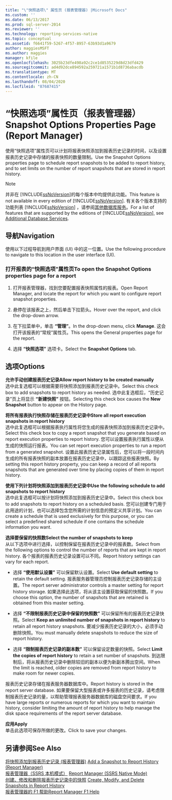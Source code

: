 ```yaml
---
title: "\"快照选项\" 属性页 (报表管理器) |Microsoft Docs"
ms.custom: ''
ms.date: 06/13/2017
ms.prod: sql-server-2014
ms.reviewer: ''
ms.technology: reporting-services-native
ms.topic: conceptual
ms.assetid: f6641f59-5267-4f57-8957-63b93d1a9679
author: maggiesMSFT
ms.author: maggies
manager: kfile
ms.openlocfilehash: 3025b23dfe498a92c2ce1d8535229d8d23dfd429
ms.sourcegitcommit: ad4d92dce894592a259721a1571b1d8736abacdb
ms.translationtype: MT
ms.contentlocale: zh-CN
ms.lasthandoff: 08/04/2020
ms.locfileid: "87687415"
---
```

# <a name="snapshot-options-properties-page-report-manager"></a><span data-ttu-id="1753a-102">“快照选项”属性页（报表管理器）</span><span class="sxs-lookup"><span data-stu-id="1753a-102">Snapshot Options Properties Page (Report Manager)</span></span>
  <span data-ttu-id="1753a-103">使用“快照选项”属性页可以计划将报表快照添加到报表历史记录的时间，以及设置报表历史记录中存储的报表快照的数量限制。</span><span class="sxs-lookup"><span data-stu-id="1753a-103">Use the Snapshot Options properties page to schedule report snapshots to be added to report history, and to set limits on the number of report snapshots that are stored in report history.</span></span>  
  
> [!NOTE]  
>  <span data-ttu-id="1753a-104">并非在 [!INCLUDE[ssNoVersion](../includes/ssnoversion-md.md)]的每个版本中均提供此功能。</span><span class="sxs-lookup"><span data-stu-id="1753a-104">This feature is not available in every edition of [!INCLUDE[ssNoVersion](../includes/ssnoversion-md.md)].</span></span> <span data-ttu-id="1753a-105">有关各个版本支持的功能列表 [!INCLUDE[ssNoVersion](../includes/ssnoversion-md.md)] ，请参阅[其他数据库服务](../../2014/getting-started/features-supported-by-the-editions-of-sql-server-2014.md#Add_DBServices)。</span><span class="sxs-lookup"><span data-stu-id="1753a-105">For a list of features that are supported by the editions of [!INCLUDE[ssNoVersion](../includes/ssnoversion-md.md)], see [Additional Database Services](../../2014/getting-started/features-supported-by-the-editions-of-sql-server-2014.md#Add_DBServices).</span></span>  
  
## <a name="navigation"></a><span data-ttu-id="1753a-106">导航</span><span class="sxs-lookup"><span data-stu-id="1753a-106">Navigation</span></span>  
 <span data-ttu-id="1753a-107">使用以下过程导航到用户界面 (UI) 中的这一位置。</span><span class="sxs-lookup"><span data-stu-id="1753a-107">Use the following procedure to navigate to this location in the user interface (UI).</span></span>  
  
### <a name="to-open-the-snapshot-options-properties-page-for-a-report"></a><span data-ttu-id="1753a-108">打开报表的“快照选项”属性页</span><span class="sxs-lookup"><span data-stu-id="1753a-108">To open the Snapshot Options properties page for a report</span></span>  
  
1.  <span data-ttu-id="1753a-109">打开报表管理器，找到您要配置报表快照属性的报表。</span><span class="sxs-lookup"><span data-stu-id="1753a-109">Open Report Manager, and locate the report for which you want to configure report snapshot properties.</span></span>  
  
2.  <span data-ttu-id="1753a-110">悬停在该报表之上，然后单击下拉箭头。</span><span class="sxs-lookup"><span data-stu-id="1753a-110">Hover over the report, and click the drop-down arrow.</span></span>  
  
3.  <span data-ttu-id="1753a-111">在下拉菜单中，单击 **“管理”**。</span><span class="sxs-lookup"><span data-stu-id="1753a-111">In the drop-down menu, click **Manage**.</span></span> <span data-ttu-id="1753a-112">这会打开该报表的“常规”属性页。</span><span class="sxs-lookup"><span data-stu-id="1753a-112">This opens the General properties page for the report.</span></span>  
  
4.  <span data-ttu-id="1753a-113">选择 **“快照选项”** 选项卡。</span><span class="sxs-lookup"><span data-stu-id="1753a-113">Select the **Snapshot Options** tab.</span></span>  
  
## <a name="options"></a><span data-ttu-id="1753a-114">选项</span><span class="sxs-lookup"><span data-stu-id="1753a-114">Options</span></span>  
 <span data-ttu-id="1753a-115">**允许手动创建报表历史记录**</span><span class="sxs-lookup"><span data-stu-id="1753a-115">**Allow report history to be created manually**</span></span>  
 <span data-ttu-id="1753a-116">选中此复选框可以根据需要将快照添加到报表历史记录中。</span><span class="sxs-lookup"><span data-stu-id="1753a-116">Select this check box to add snapshots to report history as needed.</span></span> <span data-ttu-id="1753a-117">选中此复选框后，“历史记录”页上将显示 **“新建快照”** 按钮。</span><span class="sxs-lookup"><span data-stu-id="1753a-117">Selecting this check box causes the **New Snapshot** button to appear on the History page.</span></span>  
  
 <span data-ttu-id="1753a-118">**将所有报表执行快照存储在报表历史记录中**</span><span class="sxs-lookup"><span data-stu-id="1753a-118">**Store all report execution snapshots in report history**</span></span>  
 <span data-ttu-id="1753a-119">选中此复选框可以根据报表执行属性将您生成的报表快照添加到报表历史记录中。</span><span class="sxs-lookup"><span data-stu-id="1753a-119">Select this check box to copy a report snapshot that you generate based on report execution properties to report history.</span></span> <span data-ttu-id="1753a-120">您可以设置报表执行属性以便从生成的快照运行报表。</span><span class="sxs-lookup"><span data-stu-id="1753a-120">You can set report execution properties to run a report from a generated snapshot.</span></span> <span data-ttu-id="1753a-121">设置此报表历史记录属性后，您可以将一段时间内生成的所有报表快照的副本放置在报表历史记录中，以跟踪这些报表快照。</span><span class="sxs-lookup"><span data-stu-id="1753a-121">By setting this report history property, you can keep a record of all reports snapshots that are generated over time by placing copies of them in report history.</span></span>  
  
 <span data-ttu-id="1753a-122">**使用下列计划将快照添加到报表历史记录中**</span><span class="sxs-lookup"><span data-stu-id="1753a-122">**Use the following schedule to add snapshots to report history**</span></span>  
 <span data-ttu-id="1753a-123">选中此复选框可以按计划将快照添加到报表历史记录中。</span><span class="sxs-lookup"><span data-stu-id="1753a-123">Select this check box to add snapshots to report history on a scheduled basis.</span></span> <span data-ttu-id="1753a-124">您可以创建专门用于此用途的计划，也可以选择包含您所需的计划信息的预定义共享计划。</span><span class="sxs-lookup"><span data-stu-id="1753a-124">You can create a schedule that is used exclusively for this purpose, or you can select a predefined shared schedule if one contains the schedule information you want.</span></span>  
  
 <span data-ttu-id="1753a-125">**选择要保留的快照数**</span><span class="sxs-lookup"><span data-stu-id="1753a-125">**Select the number of snapshots to keep**</span></span>  
 <span data-ttu-id="1753a-126">从以下选项中进行选择，以控制保留在报表历史记录中的报表数。</span><span class="sxs-lookup"><span data-stu-id="1753a-126">Select from the following options to control the number of reports that are kept in report history.</span></span> <span data-ttu-id="1753a-127">各个报表的报表历史记录设置可以不同。</span><span class="sxs-lookup"><span data-stu-id="1753a-127">Report history settings can vary for each report.</span></span>  
  
-   <span data-ttu-id="1753a-128">选择 **“使用默认设置”** 可以保留默认设置。</span><span class="sxs-lookup"><span data-stu-id="1753a-128">Select **Use default setting** to retain the default setting.</span></span> <span data-ttu-id="1753a-129">报表服务器管理员控制报表历史记录存储的主设置。</span><span class="sxs-lookup"><span data-stu-id="1753a-129">The report server administrator controls a master setting for report history storage.</span></span> <span data-ttu-id="1753a-130">如果选择此选项，将从该主设置获取保留的快照数。</span><span class="sxs-lookup"><span data-stu-id="1753a-130">If you choose this option, the number of snapshots that are retained is obtained from this master setting.</span></span>  
  
-   <span data-ttu-id="1753a-131">选择 **“不限制报表历史记录中保留的快照数”** 可以保留所有的报表历史记录快照。</span><span class="sxs-lookup"><span data-stu-id="1753a-131">Select **Keep an unlimited number of snapshots in report history** to retain all report history snapshots.</span></span> <span data-ttu-id="1753a-132">要减少报表历史记录的大小，必须手动删除快照。</span><span class="sxs-lookup"><span data-stu-id="1753a-132">You must manually delete snapshots to reduce the size of report history.</span></span>  
  
-   <span data-ttu-id="1753a-133">选择 **“限制报表历史记录的副本数”** 可以保留设定数量的快照。</span><span class="sxs-lookup"><span data-stu-id="1753a-133">Select **Limit the copies of report history** to retain a set number of snapshots.</span></span> <span data-ttu-id="1753a-134">到达限制后，将从报表历史记录中删除较旧的副本以便为新副本腾出空间。</span><span class="sxs-lookup"><span data-stu-id="1753a-134">When the limit is reached, older copies are removed from report history to make room for newer copies.</span></span>  
  
 <span data-ttu-id="1753a-135">报表历史记录存储在报表服务器数据库中。</span><span class="sxs-lookup"><span data-stu-id="1753a-135">Report history is stored in the report server database.</span></span> <span data-ttu-id="1753a-136">如果要保留大型报表或许多报表的历史记录，请考虑限制报表历史记录的量，以帮助管理报表服务器数据库的磁盘空间要求。</span><span class="sxs-lookup"><span data-stu-id="1753a-136">If you have large reports or numerous reports for which you want to maintain history, consider limiting the amount of report history to help manage the disk space requirements of the report server database.</span></span>  
  
 <span data-ttu-id="1753a-137">**应用**</span><span class="sxs-lookup"><span data-stu-id="1753a-137">**Apply**</span></span>  
 <span data-ttu-id="1753a-138">单击此选项可保存所做的更改。</span><span class="sxs-lookup"><span data-stu-id="1753a-138">Click to save your changes.</span></span>  
  
## <a name="see-also"></a><span data-ttu-id="1753a-139">另请参阅</span><span class="sxs-lookup"><span data-stu-id="1753a-139">See Also</span></span>  
 <span data-ttu-id="1753a-140">[将快照添加到报表历史记录 &#40;报表管理器&#41;](report-server/add-a-snapshot-to-report-history-report-manager.md) </span><span class="sxs-lookup"><span data-stu-id="1753a-140">[Add a Snapshot to Report History &#40;Report Manager&#41;](report-server/add-a-snapshot-to-report-history-report-manager.md) </span></span>  
 <span data-ttu-id="1753a-141">[报表管理器（SSRS 本机模式）](../../2014/reporting-services/report-manager-ssrs-native-mode.md) </span><span class="sxs-lookup"><span data-stu-id="1753a-141">[Report Manager  &#40;SSRS Native Mode&#41;](../../2014/reporting-services/report-manager-ssrs-native-mode.md) </span></span>  
 <span data-ttu-id="1753a-142">[创建、修改和删除报表历史记录中的快照](report-server/create-modify-and-delete-snapshots-in-report-history.md) </span><span class="sxs-lookup"><span data-stu-id="1753a-142">[Create, Modify, and Delete Snapshots in Report History](report-server/create-modify-and-delete-snapshots-in-report-history.md) </span></span>  
 [<span data-ttu-id="1753a-143">报表管理器的 F1 帮助</span><span class="sxs-lookup"><span data-stu-id="1753a-143">Report Manager F1 Help</span></span>](../../2014/reporting-services/report-manager-f1-help.md)  
  
  
